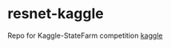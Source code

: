 # resnet-kaggle
Repo for Kaggle-StateFarm competition [kaggle](https://www.kaggle.com/c/state-farm-distracted-driver-detection)
